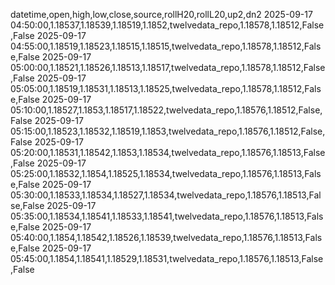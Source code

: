 datetime,open,high,low,close,source,rollH20,rollL20,up2,dn2
2025-09-17 04:50:00,1.18537,1.18539,1.18519,1.1852,twelvedata_repo,1.18578,1.18512,False,False
2025-09-17 04:55:00,1.18519,1.18523,1.18515,1.18515,twelvedata_repo,1.18578,1.18512,False,False
2025-09-17 05:00:00,1.18521,1.18526,1.18513,1.18517,twelvedata_repo,1.18578,1.18512,False,False
2025-09-17 05:05:00,1.18519,1.18531,1.18513,1.18525,twelvedata_repo,1.18578,1.18512,False,False
2025-09-17 05:10:00,1.18527,1.1853,1.18517,1.18522,twelvedata_repo,1.18576,1.18512,False,False
2025-09-17 05:15:00,1.18523,1.18532,1.18519,1.1853,twelvedata_repo,1.18576,1.18512,False,False
2025-09-17 05:20:00,1.18531,1.18542,1.1853,1.18534,twelvedata_repo,1.18576,1.18513,False,False
2025-09-17 05:25:00,1.18532,1.1854,1.18525,1.18534,twelvedata_repo,1.18576,1.18513,False,False
2025-09-17 05:30:00,1.18533,1.18534,1.18527,1.18534,twelvedata_repo,1.18576,1.18513,False,False
2025-09-17 05:35:00,1.18534,1.18541,1.18533,1.18541,twelvedata_repo,1.18576,1.18513,False,False
2025-09-17 05:40:00,1.1854,1.18542,1.18526,1.18539,twelvedata_repo,1.18576,1.18513,False,False
2025-09-17 05:45:00,1.1854,1.18541,1.18529,1.18531,twelvedata_repo,1.18576,1.18513,False,False
